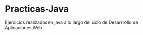 # Practicas-Java
Ejercicios realizados en java a lo largo del ciclo de Desarrrollo de Aplicaciones Web
